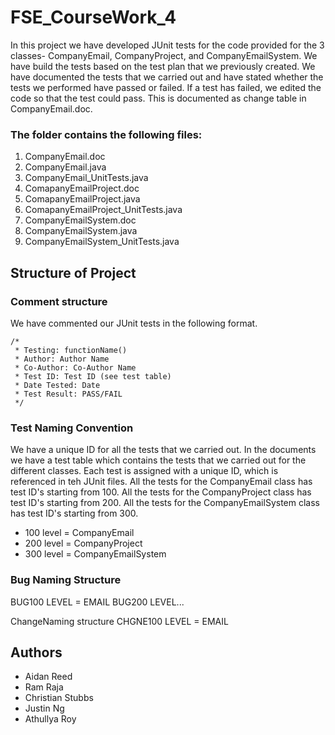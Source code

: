 # FSE_CourseWork_4

In this project we have developed JUnit tests for the code provided for the 3 classes- CompanyEmail, CompanyProject, and CompanyEmailSystem. We have build the tests based on the test plan that we previously created. We have documented the tests that we carried out and have stated whether the tests we performed have passed or failed. If a test has failed, we edited the code so that the test could pass. This is documented as change table in CompanyEmail.doc. 

### The folder contains the following files:
1. CompanyEmail.doc
1. CompanyEmail.java
1. CompanyEmail_UnitTests.java
1. ComapanyEmailProject.doc
1. ComapanyEmailProject.java
1. ComapanyEmailProject_UnitTests.java
1. CompanyEmailSystem.doc
1. CompanyEmailSystem.java
1. CompanyEmailSystem_UnitTests.java

Structure of Project
---------------------
### Comment structure
We have commented our JUnit tests in the following format.
    
	/* 
	 * Testing: functionName()
	 * Author: Author Name
	 * Co-Author: Co-Author Name
	 * Test ID: Test ID (see test table)
	 * Date Tested: Date
	 * Test Result: PASS/FAIL
	 */

### Test Naming Convention

We have a unique ID for all the tests that we carried out. In the documents we have a test table which contains the tests that we carried out for the different classes. Each test is assigned with a unique ID, which is referenced in teh JUnit files. All the tests for the CompanyEmail class has test ID's starting from 100. All the tests for the CompanyProject class has test ID's starting from 200. All the tests for the CompanyEmailSystem class has test ID's starting from 300.

* 100 level = CompanyEmail
* 200 level = CompanyProject
* 300 level = CompanyEmailSystem

### Bug Naming Structure
BUG100 LEVEL = EMAIL
BUG200 LEVEL... 

ChangeNaming structure
CHGNE100 LEVEL = EMAIL


Authors
--------

* Aidan Reed
* Ram Raja
* Christian Stubbs
* Justin Ng
* Athullya Roy

